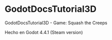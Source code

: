 # GodotDocsTutorial3D
GodotDocsTutorial3D - Game: Squash the Creeps

Hecho en Godot 4.4.1 (Steam version)